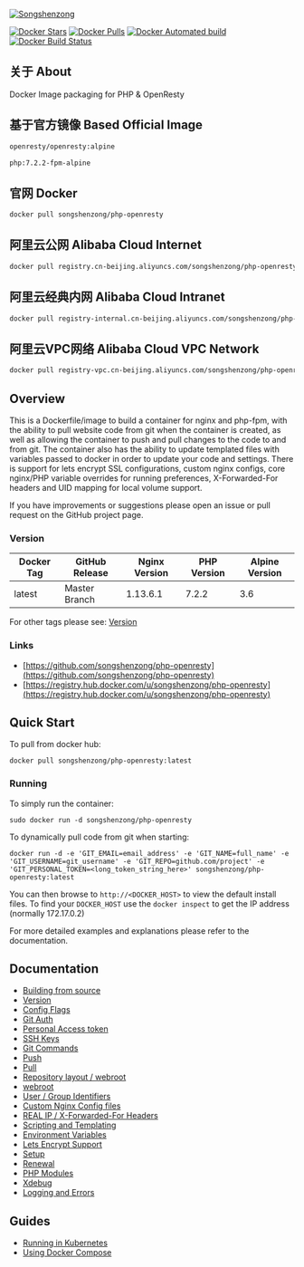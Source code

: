 [![Songshenzong](https://songshenzong.com/images/logo.png)](https://songshenzong.com)

[![Docker Stars](https://img.shields.io/docker/stars/songshenzong/php-openresty.svg?style=flat-square)](https://hub.docker.com/r/songshenzong/php/)
[![Docker Pulls](https://img.shields.io/docker/pulls/songshenzong/php-openresty.svg?style=flat-square)](https://hub.docker.com/r/songshenzong/php/)
[![Docker Automated build](https://img.shields.io/docker/automated/songshenzong/php-openresty.svg?style=flat-square)](https://hub.docker.com/r/songshenzong/php/)
[![Docker Build Status](https://img.shields.io/docker/build/songshenzong/php-openresty.svg?style=flat-square)](https://hub.docker.com/r/songshenzong/php/)


## 关于 About
Docker Image packaging for PHP & OpenResty


## 基于官方镜像 Based Official Image

```bash
openresty/openresty:alpine

php:7.2.2-fpm-alpine
```


## 官网 Docker

```bash
docker pull songshenzong/php-openresty
```



## 阿里云公网 Alibaba Cloud Internet

```bash
docker pull registry.cn-beijing.aliyuncs.com/songshenzong/php-openresty
```



## 阿里云经典内网 Alibaba Cloud Intranet

```bash
docker pull registry-internal.cn-beijing.aliyuncs.com/songshenzong/php-openresty
```



## 阿里云VPC网络 Alibaba Cloud VPC Network

```bash
docker pull registry-vpc.cn-beijing.aliyuncs.com/songshenzong/php-openresty
```


## Overview
This is a Dockerfile/image to build a container for nginx and php-fpm, with the ability to pull website code from git when the container is created, as well as allowing the container to push and pull changes to the code to and from git. The container also has the ability to update templated files with variables passed to docker in order to update your code and settings. There is support for lets encrypt SSL configurations, custom nginx configs, core nginx/PHP variable overrides for running preferences, X-Forwarded-For headers and UID mapping for local volume support.

If you have improvements or suggestions please open an issue or pull request on the GitHub project page.

### Version
| Docker Tag | GitHub Release | Nginx Version | PHP Version | Alpine Version |
|-----|-------|-----|--------|--------|
| latest | Master Branch |1.13.6.1 | 7.2.2 | 3.6 |

For other tags please see: [Version](https://github.com/songshenzong/php-openresty/blob/master/docs/versioning.md)

### Links
- [https://github.com/songshenzong/php-openresty](https://github.com/songshenzong/php-openresty)
- [https://registry.hub.docker.com/u/songshenzong/php-openresty](https://registry.hub.docker.com/u/songshenzong/php-openresty)

## Quick Start
To pull from docker hub:
```
docker pull songshenzong/php-openresty:latest
```
### Running
To simply run the container:
```
sudo docker run -d songshenzong/php-openresty
```
To dynamically pull code from git when starting:
```
docker run -d -e 'GIT_EMAIL=email_address' -e 'GIT_NAME=full_name' -e 'GIT_USERNAME=git_username' -e 'GIT_REPO=github.com/project' -e 'GIT_PERSONAL_TOKEN=<long_token_string_here>' songshenzong/php-openresty:latest
```

You can then browse to ```http://<DOCKER_HOST>``` to view the default install files. To find your ```DOCKER_HOST``` use the ```docker inspect``` to get the IP address (normally 172.17.0.2)

For more detailed examples and explanations please refer to the documentation.
## Documentation

- [Building from source](https://github.com/songshenzong/php-openresty/blob/master/docs/building.md)
- [Version](https://github.com/songshenzong/php-openresty/blob/master/docs/versioning.md)
- [Config Flags](https://github.com/songshenzong/php-openresty/blob/master/docs/config_flags.md)
- [Git Auth](https://github.com/songshenzong/php-openresty/blob/master/docs/git_auth.md)
 - [Personal Access token](https://github.com/songshenzong/php-openresty/blob/master/docs/git_auth.md#personal-access-token)
 - [SSH Keys](https://github.com/songshenzong/php-openresty/blob/master/docs/git_auth.md#ssh-keys)
- [Git Commands](https://github.com/songshenzong/php-openresty/blob/master/docs/git_commands.md)
 - [Push](https://github.com/songshenzong/php-openresty/blob/master/docs/git_commands.md#push-code-to-git)
 - [Pull](https://github.com/songshenzong/php-openresty/blob/master/docs/git_commands.md#pull-code-from-git-refresh)
- [Repository layout / webroot](https://github.com/songshenzong/php-openresty/blob/master/docs/repo_layout.md)
 - [webroot](https://github.com/songshenzong/php-openresty/blob/master/docs/repo_layout.md#src--webroot)
- [User / Group Identifiers](https://github.com/songshenzong/php-openresty/blob/master/docs/UID_GID_Mapping.md)
- [Custom Nginx Config files](https://github.com/songshenzong/php-openresty/blob/master/docs/nginx_configs.md)
 - [REAL IP / X-Forwarded-For Headers](https://github.com/songshenzong/php-openresty/blob/master/docs/nginx_configs.md#real-ip--x-forwarded-for-headers)
- [Scripting and Templating](https://github.com/songshenzong/php-openresty/blob/master/docs/scripting_templating.md)
 - [Environment Variables](https://github.com/songshenzong/php-openresty/blob/master/docs/scripting_templating.md#using-environment-variables--templating)
- [Lets Encrypt Support](https://github.com/songshenzong/php-openresty/blob/master/docs/lets_encrypt.md)
 - [Setup](https://github.com/songshenzong/php-openresty/blob/master/docs/lets_encrypt.md#setup)
 - [Renewal](https://github.com/songshenzong/php-openresty/blob/master/docs/lets_encrypt.md#renewal)
- [PHP Modules](https://github.com/songshenzong/php-openresty/blob/master/docs/php_modules.md)
- [Xdebug](https://github.com/songshenzong/php-openresty/blob/master/docs/xdebug.md)
- [Logging and Errors](https://github.com/songshenzong/php-openresty/blob/master/docs/logs.md)

## Guides
- [Running in Kubernetes](https://github.com/songshenzong/php-openresty/blob/master/docs/guides/kubernetes.md)
- [Using Docker Compose](https://github.com/songshenzong/php-openresty/blob/master/docs/guides/docker_compose.md)
